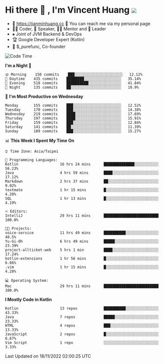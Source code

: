 # Hi there 👋 , I'm Vincent Huang ![](https://komarev.com/ghpvc/?username=Jian-Min-Huang)
- 💎 https://jianminhuang.cc 🙋 You can reach me via my personal page
- 👨‍💻 Coder, 🎤 Speaker, 👨‍🏫 Mentor and 🚀 Leader
- ♠️ Joint of JVM Backend & DevOps
- 🏆 Google Developer Expert (Kotlin)
- 💼 $_purefunc, Co-founder

<!--START_SECTION:waka-->
![Code Time](http://img.shields.io/badge/Code%20Time-1%2C221%20hrs%2045%20mins-blue)

**I'm a Night 🦉** 

```text
🌞 Morning    150 commits    ███░░░░░░░░░░░░░░░░░░░░░░   12.12% 
🌆 Daytime    435 commits    ████████░░░░░░░░░░░░░░░░░   35.14% 
🌃 Evening    518 commits    ██████████░░░░░░░░░░░░░░░   41.84% 
🌙 Night      135 commits    ██░░░░░░░░░░░░░░░░░░░░░░░   10.9%

```
📅 **I'm Most Productive on Wednesday** 

```text
Monday       155 commits    ███░░░░░░░░░░░░░░░░░░░░░░   12.52% 
Tuesday      178 commits    ███░░░░░░░░░░░░░░░░░░░░░░   14.38% 
Wednesday    219 commits    ████░░░░░░░░░░░░░░░░░░░░░   17.69% 
Thursday     197 commits    ████░░░░░░░░░░░░░░░░░░░░░   15.91% 
Friday       159 commits    ███░░░░░░░░░░░░░░░░░░░░░░   12.84% 
Saturday     141 commits    ██░░░░░░░░░░░░░░░░░░░░░░░   11.39% 
Sunday       189 commits    ███░░░░░░░░░░░░░░░░░░░░░░   15.27%

```


📊 **This Week I Spent My Time On** 

```text
⌚︎ Time Zone: Asia/Taipei

💬 Programming Languages: 
Kotlin                   16 hrs 24 mins      ██████████████░░░░░░░░░░░   56.23% 
Java                     4 hrs 59 mins       ████░░░░░░░░░░░░░░░░░░░░░   17.12% 
Markdown                 2 hrs 37 mins       ██░░░░░░░░░░░░░░░░░░░░░░░   9.02% 
textmate                 1 hr 15 mins        █░░░░░░░░░░░░░░░░░░░░░░░░   4.28% 
SQL                      1 hr 13 mins        █░░░░░░░░░░░░░░░░░░░░░░░░   4.19%

🔥 Editors: 
IntelliJ                 29 hrs 11 mins      █████████████████████████   100.0%

🐱‍💻 Projects: 
voice-service            11 hrs 49 mins      ██████████░░░░░░░░░░░░░░░   40.5% 
Yu-Gi-Oh                 6 hrs 49 mins       █████░░░░░░░░░░░░░░░░░░░░   23.39% 
project-allticket-web    5 hrs 1 min         ████░░░░░░░░░░░░░░░░░░░░░   17.24% 
kotlin-extensions        1 hr 56 mins        █░░░░░░░░░░░░░░░░░░░░░░░░   6.66% 
.vim                     1 hr 15 mins        █░░░░░░░░░░░░░░░░░░░░░░░░   4.28%

💻 Operating System: 
Mac                      29 hrs 11 mins      █████████████████████████   100.0%

```

**I Mostly Code in Kotlin** 

```text
Kotlin                   13 repos            ██████████░░░░░░░░░░░░░░░   43.33% 
Java                     7 repos             █████░░░░░░░░░░░░░░░░░░░░   23.33% 
HTML                     4 repos             ███░░░░░░░░░░░░░░░░░░░░░░   13.33% 
JavaScript               2 repos             █░░░░░░░░░░░░░░░░░░░░░░░░   6.67% 
Vim Script               1 repo              ░░░░░░░░░░░░░░░░░░░░░░░░░   3.33%

```



 Last Updated on 18/11/2022 02:00:25 UTC
<!--END_SECTION:waka-->
